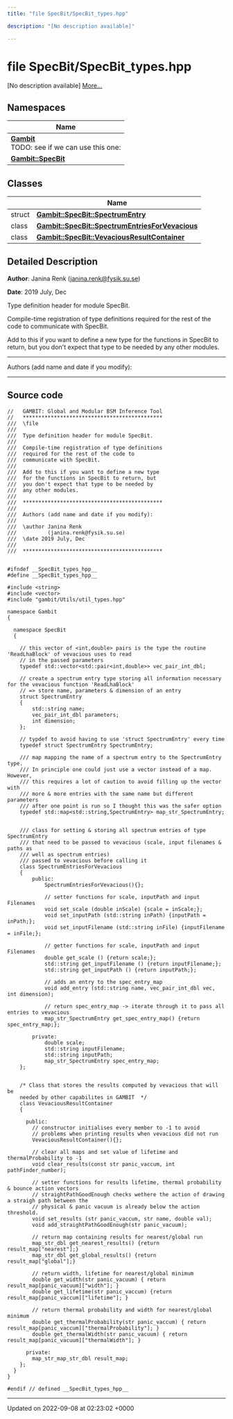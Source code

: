 ```yaml
---
title: "file SpecBit/SpecBit_types.hpp"

description: "[No description available]"

---
```


# file SpecBit/SpecBit_types.hpp

[No description available] [More...](#detailed-description)

## Namespaces

| Name           |
| -------------- |
| **[Gambit](/documentation/code/namespaces/namespacegambit/)** <br>TODO: see if we can use this one:  |
| **[Gambit::SpecBit](/documentation/code/namespaces/namespacegambit_1_1specbit/)**  |

## Classes

|                | Name           |
| -------------- | -------------- |
| struct | **[Gambit::SpecBit::SpectrumEntry](/documentation/code/classes/structgambit_1_1specbit_1_1spectrumentry/)**  |
| class | **[Gambit::SpecBit::SpectrumEntriesForVevacious](/documentation/code/classes/classgambit_1_1specbit_1_1spectrumentriesforvevacious/)**  |
| class | **[Gambit::SpecBit::VevaciousResultContainer](/documentation/code/classes/classgambit_1_1specbit_1_1vevaciousresultcontainer/)**  |

## Detailed Description


**Author**: Janina Renk ([janina.renk@fysik.su.se](mailto:janina.renk@fysik.su.se)) 

**Date**: 2019 July, Dec

Type definition header for module SpecBit.

Compile-time registration of type definitions required for the rest of the code to communicate with SpecBit.

Add to this if you want to define a new type for the functions in SpecBit to return, but you don't expect that type to be needed by any other modules.



------------------

Authors (add name and date if you modify):



------------------




## Source code

```
//   GAMBIT: Global and Modular BSM Inference Tool
//   *********************************************
///  \file
///
///  Type definition header for module SpecBit.
///
///  Compile-time registration of type definitions
///  required for the rest of the code to
///  communicate with SpecBit.
///
///  Add to this if you want to define a new type
///  for the functions in SpecBit to return, but
///  you don't expect that type to be needed by
///  any other modules.
///
///  *********************************************
///
///  Authors (add name and date if you modify):
///
///  \author Janina Renk
///          (janina.renk@fysik.su.se)
///  \date 2019 July, Dec
///
///  *********************************************


#ifndef __SpecBit_types_hpp__
#define __SpecBit_types_hpp__

#include <string>
#include <vector>
#include "gambit/Utils/util_types.hpp"

namespace Gambit
{

  namespace SpecBit
  {

    // this vector of <int,double> pairs is the type the routine 'ReadLhaBlock' of vevacious uses to read
    // in the passed parameters
    typedef std::vector<std::pair<int,double>> vec_pair_int_dbl;

    // create a spectrum entry type storing all information necessary for the vevacious function 'ReadLhaBlock'
    // => store name, parameters & dimension of an entry
    struct SpectrumEntry
    {
        std::string name;
        vec_pair_int_dbl parameters;
        int dimension;
    };

    // typdef to avoid having to use 'struct SpectrumEntry' every time
    typedef struct SpectrumEntry SpectrumEntry;

    /// map mapping the name of a spectrum entry to the SpectrumEntry type.
    /// In principle one could just use a vector instead of a map. However,
    /// this requires a lot of caution to avoid filling up the vector with
    /// more & more entries with the same name but different parameters
    /// after one point is run so I thought this was the safer option
    typedef std::map<std::string,SpectrumEntry> map_str_SpectrumEntry;


    /// class for setting & storing all spectrum entries of type SpectrumEntry
    /// that need to be passed to vevacious (scale, input filenames & paths as
    /// well as spectrum entries)
    /// passed to vevacious before calling it
    class SpectrumEntriesForVevacious
    {
        public:
            SpectrumEntriesForVevacious(){};

            // setter functions for scale, inputPath and input Filenames
            void set_scale (double inScale) {scale = inScale;};
            void set_inputPath (std::string inPath) {inputPath = inPath;};
            void set_inputFilename (std::string inFile) {inputFilename = inFile;};

            // getter functions for scale, inputPath and input Filenames
            double get_scale () {return scale;};
            std::string get_inputFilename () {return inputFilename;};
            std::string get_inputPath () {return inputPath;};

            // adds an entry to the spec_entry_map
            void add_entry (std::string name, vec_pair_int_dbl vec, int dimension);

            // return spec_entry_map -> iterate through it to pass all entries to vevacious
            map_str_SpectrumEntry get_spec_entry_map() {return spec_entry_map;};

        private:
            double scale;
            std::string inputFilename;
            std::string inputPath;
            map_str_SpectrumEntry spec_entry_map;
    };


    /* Class that stores the results computed by vevacious that will be
    needed by other capabilites in GAMBIT  */
    class VevaciousResultContainer
    {

      public:
        // constructor initialises every member to -1 to avoid
        // problems when printing results when vevacious did not run
        VevaciousResultContainer(){};

        // clear all maps and set value of lifetime and thermalProbability to -1
        void clear_results(const str panic_vaccum, int pathFinder_number);

        // setter functions for results lifetime, thermal probability & bounce action vectors
        // straightPathGoodEnough checks wethere the action of drawing a straigh path between the
        // physical & panic vacuum is already below the action threshold.
        void set_results (str panic_vaccum, str name, double val);
        void add_straightPathGoodEnough(str panic_vacuum);

        // return map containing results for nearest/global run
        map_str_dbl get_nearest_results() {return result_map["nearest"];}
        map_str_dbl get_global_results() {return result_map["global"];}

        // return width, lifetime for nearest/global minimum
        double get_width(str panic_vacuum) { return result_map[panic_vacuum]["width"]; }
        double get_lifetime(str panic_vaccum) {return result_map[panic_vaccum]["lifetime"]; }

        // return thermal probability and width for nearest/global minimum
        double get_thermalProbability(str panic_vaccum) { return result_map[panic_vaccum]["thermalProbability"]; }
        double get_thermalWidth(str panic_vacuum) { return result_map[panic_vacuum]["thermalWidth"]; }

      private:
        map_str_map_str_dbl result_map;
    };
  }
}

#endif // defined __SpecBit_types_hpp__
```


-------------------------------

Updated on 2022-09-08 at 02:23:02 +0000
